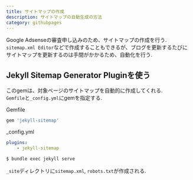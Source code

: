 ```yaml
---
title: サイトマップの作成
description: サイトマップの自動生成の方法
category: githubpages
---
```


Google Adsenseの審査申し込みのため、サイトマップの作成を行う.   
`sitemap.xml Editor`などで作成することもできるが、ブログを更新するたびにサイトマップを更新するのは手間がかかるため、自動化を行う.  

## Jekyll Sitemap Generator Pluginを使う
このgemは、対象ページのサイトマップを自動的に作成してくれる.  
`Gemfile`と`_config.yml`にgemを指定する.  

Gemfile
```ruby
gem 'jekyll-sitemap'
```

_config.yml
```yaml
plugins:
	- jekyll-sitemap
```


```zsh
$ bundle exec jekyll serve
```

`_site`ディレクトリに`sitemap.xml`, `robots.txt`が作成される.  


